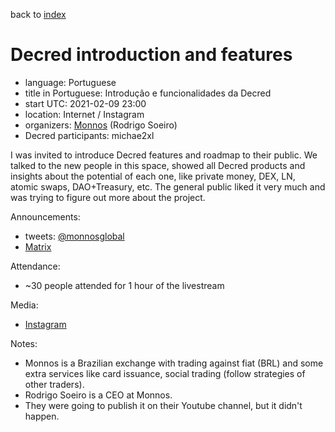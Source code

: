 back to [index](index.md)

# Decred introduction and features

- language: Portuguese
- title in Portuguese: Introdução e funcionalidades da Decred
- start UTC: 2021-02-09 23:00
- location: Internet / Instagram
- organizers: [Monnos](https://www.instagram.com/monnos_global) (Rodrigo Soeiro)
- Decred participants: michae2xl

I was invited to introduce Decred features and roadmap to their public. We talked to the new people in this space, showed all Decred products and insights about the potential of each one, like private money, DEX, LN, atomic swaps, DAO+Treasury, etc. The general public liked it very much and was trying to figure out more about the project.

Announcements:

- tweets: [@monnosglobal](https://twitter.com/monnosglobal/status/1357673909991198720)
- [Matrix](https://matrix.to/#/!clHjlICBEtCtAdTupf:decred.org/$IM_DZqUqWMdPLlMkQ5U2HxY_ZVpbWhEuC4DeZV6Q3BU)

Attendance:

- ~30 people attended for 1 hour of the livestream

Media:

- [Instagram](https://www.instagram.com/p/CK6Uml6irnL/)

Notes:

- Monnos is a Brazilian exchange with trading against fiat (BRL) and some extra services like card issuance, social trading (follow strategies of other traders).
- Rodrigo Soeiro is a CEO at Monnos.
- They were going to publish it on their Youtube channel, but it didn't happen.
